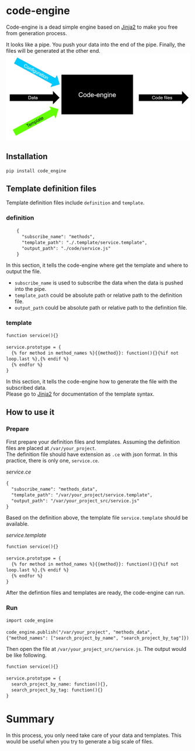 # code-engine
Code-engine is a dead simple engine based on [Jinja2](http://jinja.pocoo.org/) to make you free from generation process.

It looks like a pipe. You push your data into the end of the pipe. Finally, the files will be generated at the other end.  
![diagram](/resources/code-engine-diagram.png)  

## Installation   
```
pip install code_engine
```

## Template definition files  
Template definition files include `definition` and `template`.  

### definition
```
    {
      "subscribe_name": "methods",
      "template_path": "./.template/service.template",
      "output_path": "./code/service.js"
    }
```
In this section, it tells the code-engine where get the template and where to output the file.  
- `subscribe_name` is used to subscribe the data when the data is pushed into the pipe.  
- `template_path` could be absolute path or relative path to the definition file.   
- `output_path` could be absolute path or relative path to the definition file.   



### template
```
function service(){}

service.prototype = {
  {% for method in method_names %}{{method}}: function(){}{%if not loop.last %},{% endif %}
  {% endfor %}
}
```  
In this section, it tells the code-engine how to generate the file with the subscribed data.  
Please go to [Jinja2](http://jinja.pocoo.org/) for documentation of the template syntax.  

## How to use it 
### Prepare
First prepare your definition files and templates.  Assuming the definition files are placed at `/var/your_project`.  
The definition file should have extension as `.ce` with json format. In this practice, there is only one, `service.ce`.  

*service.ce*
```
{
  "subscribe_name": "methods_data",
  "template_path": "/var/your_project/service.template",
  "output_path": "/var/your_project_src/service.js"
}
```

Based on the definition above, the template file `service.template` should be available.  

*service.template*
```
function service(){}

service.prototype = {
  {% for method in method_names %}{{method}}: function(){}{%if not loop.last %},{% endif %}
  {% endfor %}
}
```

After the defintion files and templates are ready, the code-engine can run.  

### Run
```
import code_engine

code_engine.publish("/var/your_project", "methods_data", {"method_names": ["search_project_by_name", "search_project_by_tag"]})
```

Then open the file at `/var/your_project_src/service.js`. The output would be like following.  
```
function service(){}

service.prototype = {
  search_project_by_name: function(){},
  search_project_by_tag: function(){}
}
```
# Summary
In this process, you only need take care of your data and templates. This would be useful when you try to generate a big scale of files.

